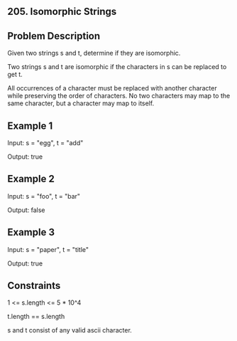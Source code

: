 ## 205. Isomorphic Strings
## Problem Description

Given two strings s and t, determine if they are isomorphic.

Two strings s and t are isomorphic if the characters in s can be replaced to get t.

All occurrences of a character must be replaced with another character while preserving the order of characters. No two characters may map to the same character, but a character may map to itself.

## Example 1

Input: s = "egg", t = "add"

Output: true

## Example 2

Input: s = "foo", t = "bar"

Output: false

## Example 3

Input: s = "paper", t = "title"

Output: true

## Constraints

1 <= s.length <= 5 * 10^4

t.length == s.length

s and t consist of any valid ascii character.